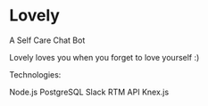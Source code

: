 # Lovely
A Self Care Chat Bot

Lovely loves you when you forget to love yourself :)


Technologies:

Node.js
PostgreSQL
Slack RTM API
Knex.js
